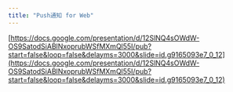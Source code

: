 ```yaml
---
title: "Push通知 for Web"
---
```


[https://docs.google.com/presentation/d/12SlNQ4sOWdW-OS9SatodSiABlNxoprubWSfMXmQl55I/pub?start=false&loop=false&delayms=3000&slide=id.g9165093e7_0_12](https://docs.google.com/presentation/d/12SlNQ4sOWdW-OS9SatodSiABlNxoprubWSfMXmQl55I/pub?start=false&loop=false&delayms=3000&slide=id.g9165093e7_0_12)
